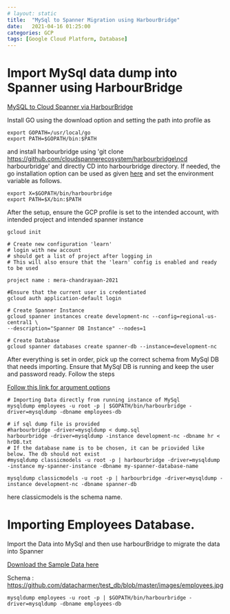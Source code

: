 ```yaml
---
# layout: static
title:  "MySql to Spanner Migration using HarbourBridge"
date:   2021-04-16 01:25:00
categories: GCP
tags: [Google Cloud Platform, Database]
---
```


# Import MySql data dump into Spanner using HarbourBridge

[MySQL to Cloud Spanner via HarbourBridge](https://opensource.googleblog.com/2020/09/mysql-to-cloud-spanner-via-harbourbridge.html)

Install GO using the download option and setting the path into profile as

```shell
export GOPATH=/usr/local/go
export PATH=$GOPATH/bin:$PATH
````

and install harbourbridge using 'git
clone https://github.com/cloudspannerecosystem/harbourbridge\ncd harbourbridge'
and directly CD into harbourbridge directory. If needed, the go installation
option can be used as given
[here](https://github.com/cloudspannerecosystem/harbourbridge#installing-harbourbridge)
and
set the environment variable as follows.

```shell
export X=$GOPATH/bin/harbourbridge
export PATH=$X/bin:$PATH
```

After the setup, ensure the GCP profile is set to the intended account, with
intended project and intended spanner instance

```shell
gcloud init

# Create new configuration 'learn'
# login with new account
# should get a list of project after logging in
# This will also ensure that the 'learn' config is enabled and ready to be used

project name : mera-chandrayaan-2021

#Ensure that the current user is credentiated
gcloud auth application-default login

# Create Spanner Instance
gcloud spanner instances create development-nc --config=regional-us-central1 \
--description="Spanner DB Instance" --nodes=1

# Create Database
gcloud spanner databases create spanner-db --instance=development-nc

```

After everything is set in order, pick up the correct schema from MySql DB that
needs importing. Ensure that MySql DB is
running and keep the user and password ready. Follow the steps

[Follow this link for argument options](https://github.com/cloudspannerecosystem/harbourbridge/blob/master/mysql/README.md#using-harbourbridge-with-mysqldump)

```shell
# Importing Data directly from running instance of MySql
mysqldump employees -u root -p | $GOPATH/bin/harbourbridge -driver=mysqldump -dbname employees-db

# if sql dump file is provided
#harbourbridge -driver=mysqldump < dump.sql
harbourbridge -driver=mysqldump -instance development-nc -dbname hr < hrDB.txt
# If the database name is to be chosen, it can be priovided like below. The db should not exist
#mysqldump classicmodels -u root -p | harbourbridge -driver=mysqldump -instance my-spanner-instance -dbname my-spanner-database-name

mysqldump classicmodels -u root -p | harbourbridge -driver=mysqldump -instance development-nc -dbname spanner-db
```

here classicmodels is the schema name.

# Importing Employees Database.

Import the Data into MySql and then use harbourBridge to migrate the data into
Spanner

[Download the Sample Data here](https://github.com/datacharmer/test_db)

Schema :
https://github.com/datacharmer/test_db/blob/master/images/employees.jpg

```shell
mysqldump employees -u root -p | $GOPATH/bin/harbourbridge -driver=mysqldump -dbname employees-db
```
